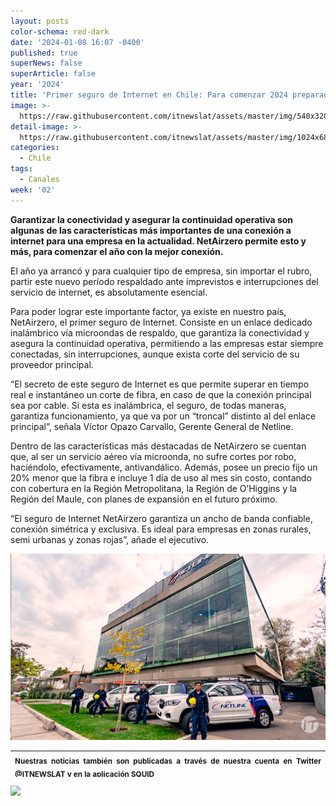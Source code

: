 ```yaml
---
layout: posts
color-schema: red-dark
date: '2024-01-08 16:07 -0400'
published: true
superNews: false
superArticle: false
year: '2024'
title: 'Primer seguro de Internet en Chile: Para comenzar 2024 preparados'
image: >-
  https://raw.githubusercontent.com/itnewslat/assets/master/img/540x320/Netline-p.jpg
detail-image: >-
  https://raw.githubusercontent.com/itnewslat/assets/master/img/1024x680/Netline-g.jpg
categories:
  - Chile
tags:
  - Canales
week: '02'
---
```

**Garantizar la conectividad y asegurar la continuidad operativa son algunas de las características más importantes de una conexión a internet para una empresa en la actualidad. NetAirzero permite esto y más, para comenzar el año con la mejor conexión.** 

El año ya arrancó y para cualquier tipo de empresa, sin importar el rubro, partir este nuevo período respaldado ante imprevistos e interrupciones del servicio de internet, es absolutamente esencial.

Para poder lograr este importante factor, ya existe en nuestro país, NetAirzero, el primer seguro de Internet. Consiste en un enlace dedicado inalámbrico vía microondas de respaldo, que garantiza la conectividad y asegura la continuidad operativa, permitiendo a las empresas estar siempre conectadas, sin interrupciones, aunque exista corte del servicio de su proveedor principal.

“El secreto de este seguro de Internet es que permite superar en tiempo real e instantáneo un corte de fibra, en caso de que la conexión principal sea por cable. Si esta es inalámbrica, el seguro, de todas maneras, garantiza funcionamiento, ya que va por un “troncal” distinto al del enlace principal”, señala Víctor Opazo Carvallo, Gerente General de Netline.

Dentro de las características más destacadas de NetAirzero se cuentan que, al ser un servicio aéreo vía microonda, no sufre cortes por robo, haciéndolo, efectivamente, antivandálico. Además, posee un precio fijo un 20% menor que la fibra e incluye 1 día de uso al mes sin costo, contando con cobertura en la Región Metropolitana, la Región de O’Higgins y la Región del Maule, con planes de expansión en el futuro próximo.

“El seguro de Internet NetAirzero garantiza un ancho de banda confiable, conexión simétrica y exclusiva. Es ideal para empresas en zonas rurales, semi urbanas y zonas rojas”, añade el ejecutivo.

![](https://raw.githubusercontent.com/itnewslat/assets/master/img/540x320/Netline-p.jpg)

<table style="height: 42px;" width="569">
<tbody>
<tr>
<td style="text-align: justify;"><sub><strong>Nuestras noticias también son publicadas a través de nuestra cuenta en Twitter <a href="https://twitter.com/itnewslat?lang=es">@ITNEWSLAT</a> y en la aplicación <a href="https://squidapp.co/en/">SQUID</a></strong></sub></td>
</tr>
</tbody>
</table>

<img src="https://tracker.metricool.com/c3po.jpg?hash=56f88a41e39ab42c063cc51676587a04"/>